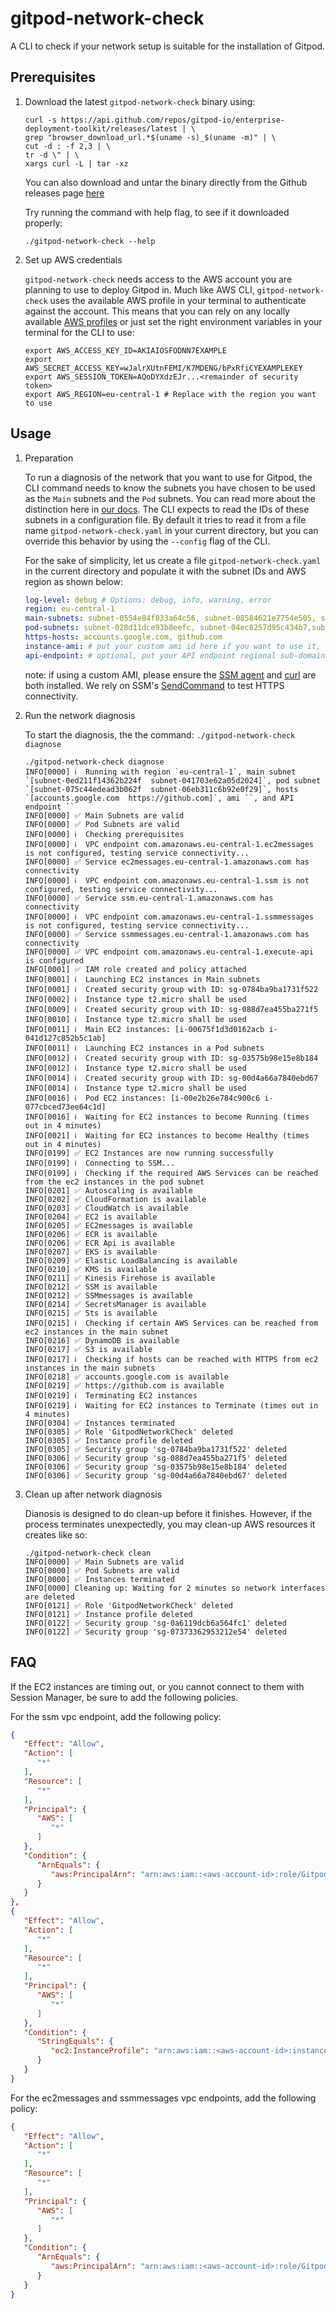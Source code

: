 # gitpod-network-check

A CLI to check if your network setup is suitable for the installation of Gitpod.

## Prerequisites

1. Download the latest `gitpod-network-check` binary using:
   ```
   curl -s https://api.github.com/repos/gitpod-io/enterprise-deployment-toolkit/releases/latest | \
   grep "browser_download_url.*$(uname -s)_$(uname -m)" | \
   cut -d : -f 2,3 | \
   tr -d \" | \
   xargs curl -L | tar -xz
   ```

   You can also download and untar the binary directly from the Github releases page [here](https://github.com/gitpod-io/enterprise-deployment-toolkit/releases/latest)

   Try running the command with help flag, to see if it downloaded properly:
   ```
   ./gitpod-network-check --help
   ```

2. Set up AWS credentials

   `gitpod-network-check` needs access to the AWS account you are planning to use to deploy Gitpod in. Much like AWS CLI, `gitpod-network-check` uses the available AWS profile in your terminal to authenticate against the account. This means that you can rely on any locally available [AWS profiles](https://docs.aws.amazon.com/cli/latest/userguide/cli-configure-files.html) or just set the right environment variables in your terminal for the CLI to use:
   ```
   export AWS_ACCESS_KEY_ID=AKIAIOSFODNN7EXAMPLE
   export AWS_SECRET_ACCESS_KEY=wJalrXUtnFEMI/K7MDENG/bPxRfiCYEXAMPLEKEY
   export AWS_SESSION_TOKEN=AQoDYXdzEJr...<remainder of security token>
   export AWS_REGION=eu-central-1 # Replace with the region you want to use
   ```

## Usage

1. Preparation

   To run a diagnosis of the network that you want to use for Gitpod, the CLI command needs to know the subnets you have chosen to be used as the `Main` subnets and the `Pod` subnets. You can read more about the distinction here in [our docs](https://www.gitpod.io/docs/enterprise/getting-started/networking#2-subnet-separation). The CLI expects to read the IDs of these subnets in a configuration file. By default it tries to read it from a file name `gitpod-network-check.yaml` in your current directory, but you can override this behavior by using the `--config` flag of the CLI.

   For the sake of simplicity, let us create a file `gitpod-network-check.yaml` in the current directory and populate it with the subnet IDs and AWS region as shown below:
   ```yaml
   log-level: debug # Options: debug, info, warning, error
   region: eu-central-1
   main-subnets: subnet-0554e84f033a64c56, subnet-08584621e7754e505, subnet-094c6fd68aea493b7
   pod-subnets: subnet-028d11dce93b8eefc, subnet-04ec8257d95c434b7,subnet-00a83550ce709f39c
   https-hosts: accounts.google.com, github.com
   instance-ami: # put your custom ami id here if you want to use it, otherwise it will using latest ubuntu AMI from aws
   api-endpoint: # optional, put your API endpoint regional sub-domain here to test connectivity, like when the execute-api vpc endpoint is not in the same account as Gitpod 
   ```

   note: if using a custom AMI, please ensure the [SSM agent](https://docs.aws.amazon.com/systems-manager/latest/userguide/manually-install-ssm-agent-linux.html) and [curl](https://curl.se/) are both installed. We rely on SSM's [SendCommand](https://docs.aws.amazon.com/code-library/latest/ug/ssm_example_ssm_SendCommand_section.html) to test HTTPS connectivity.

2. Run the network diagnosis

   To start the diagnosis, the the command: `./gitpod-network-check diagnose`

   ```console
   ./gitpod-network-check diagnose
   INFO[0000] ℹ️  Running with region `eu-central-1`, main subnet `[subnet-0ed211f14362b224f  subnet-041703e62a05d2024]`, pod subnet `[subnet-075c44edead3b062f  subnet-06eb311c6b92e0f29]`, hosts `[accounts.google.com  https://github.com]`, ami ``, and API endpoint `` 
   INFO[0000] ✅ Main Subnets are valid                     
   INFO[0000] ✅ Pod Subnets are valid                      
   INFO[0000] ℹ️  Checking prerequisites                   
   INFO[0000] ℹ️  VPC endpoint com.amazonaws.eu-central-1.ec2messages is not configured, testing service connectivity... 
   INFO[0000] ✅ Service ec2messages.eu-central-1.amazonaws.com has connectivity 
   INFO[0000] ℹ️  VPC endpoint com.amazonaws.eu-central-1.ssm is not configured, testing service connectivity... 
   INFO[0000] ✅ Service ssm.eu-central-1.amazonaws.com has connectivity 
   INFO[0000] ℹ️  VPC endpoint com.amazonaws.eu-central-1.ssmmessages is not configured, testing service connectivity... 
   INFO[0000] ✅ Service ssmmessages.eu-central-1.amazonaws.com has connectivity 
   INFO[0000] ✅ VPC endpoint com.amazonaws.eu-central-1.execute-api is configured 
   INFO[0001] ✅ IAM role created and policy attached       
   INFO[0001] ℹ️  Launching EC2 instances in Main subnets  
   INFO[0001] ℹ️  Created security group with ID: sg-0784ba9ba1731f522 
   INFO[0002] ℹ️  Instance type t2.micro shall be used     
   INFO[0009] ℹ️  Created security group with ID: sg-088d7ea455ba271f5 
   INFO[0010] ℹ️  Instance type t2.micro shall be used     
   INFO[0011] ℹ️  Main EC2 instances: [i-00675f1d3d0162acb i-041d127c852b5c1ab] 
   INFO[0011] ℹ️  Launching EC2 instances in a Pod subnets 
   INFO[0012] ℹ️  Created security group with ID: sg-03575b98e15e8b184 
   INFO[0012] ℹ️  Instance type t2.micro shall be used     
   INFO[0014] ℹ️  Created security group with ID: sg-00d4a66a7840ebd67 
   INFO[0014] ℹ️  Instance type t2.micro shall be used     
   INFO[0016] ℹ️  Pod EC2 instances: [i-00e2b26e784c900c6 i-077cbced73ee64c1d] 
   INFO[0016] ℹ️  Waiting for EC2 instances to become Running (times out in 4 minutes) 
   INFO[0021] ℹ️  Waiting for EC2 instances to become Healthy (times out in 4 minutes) 
   INFO[0199] ✅ EC2 Instances are now running successfully 
   INFO[0199] ℹ️  Connecting to SSM...                     
   INFO[0199] ℹ️  Checking if the required AWS Services can be reached from the ec2 instances in the pod subnet 
   INFO[0201] ✅ Autoscaling is available                   
   INFO[0202] ✅ CloudFormation is available                
   INFO[0203] ✅ CloudWatch is available                    
   INFO[0204] ✅ EC2 is available                           
   INFO[0205] ✅ EC2messages is available                   
   INFO[0206] ✅ ECR is available                           
   INFO[0206] ✅ ECR Api is available                       
   INFO[0207] ✅ EKS is available                           
   INFO[0209] ✅ Elastic LoadBalancing is available         
   INFO[0210] ✅ KMS is available                           
   INFO[0211] ✅ Kinesis Firehose is available              
   INFO[0212] ✅ SSM is available                           
   INFO[0212] ✅ SSMmessages is available                   
   INFO[0214] ✅ SecretsManager is available                
   INFO[0215] ✅ Sts is available                           
   INFO[0215] ℹ️  Checking if certain AWS Services can be reached from ec2 instances in the main subnet 
   INFO[0216] ✅ DynamoDB is available                      
   INFO[0217] ✅ S3 is available                            
   INFO[0217] ℹ️  Checking if hosts can be reached with HTTPS from ec2 instances in the main subnets 
   INFO[0218] ✅ accounts.google.com is available           
   INFO[0219] ✅ https://github.com is available            
   INFO[0219] ℹ️  Terminating EC2 instances                
   INFO[0219] ℹ️  Waiting for EC2 instances to Terminate (times out in 4 minutes) 
   INFO[0304] ✅ Instances terminated                       
   INFO[0305] ✅ Role 'GitpodNetworkCheck' deleted          
   INFO[0305] ✅ Instance profile deleted                   
   INFO[0305] ✅ Security group 'sg-0784ba9ba1731f522' deleted 
   INFO[0306] ✅ Security group 'sg-088d7ea455ba271f5' deleted 
   INFO[0306] ✅ Security group 'sg-03575b98e15e8b184' deleted 
   INFO[0306] ✅ Security group 'sg-00d4a66a7840ebd67' deleted 
   ```

3. Clean up after network diagnosis

   Dianosis is designed to do clean-up before it finishes. However, if the process terminates unexpectedly, you may clean-up AWS resources it creates like so:

   ```console
   ./gitpod-network-check clean
   INFO[0000] ✅ Main Subnets are valid
   INFO[0000] ✅ Pod Subnets are valid
   INFO[0000] ✅ Instances terminated
   INFO[0000] Cleaning up: Waiting for 2 minutes so network interfaces are deleted
   INFO[0121] ✅ Role 'GitpodNetworkCheck' deleted
   INFO[0121] ✅ Instance profile deleted
   INFO[0122] ✅ Security group 'sg-0a6119dcb6a564fc1' deleted
   INFO[0122] ✅ Security group 'sg-07373362953212e54' deleted
   ```

## FAQ

If the EC2 instances are timing out, or you cannot connect to them with Session Manager, be sure to add the following policies.

For the ssm vpc endpoint, add the following policy:

```json
{
   "Effect": "Allow",
   "Action": [
      "*"
   ],
   "Resource": [
      "*"
   ],
   "Principal": {
      "AWS": [
         "*"
      ]
   },
   "Condition": {
      "ArnEquals": {
         "aws:PrincipalArn": "arn:aws:iam::<aws-account-id>:role/GitpodNetworkCheck"
      }
   }
},
{
   "Effect": "Allow",
   "Action": [
      "*"
   ],
   "Resource": [
      "*"
   ],
   "Principal": {
      "AWS": [
         "*"
      ]
   },
   "Condition": {
      "StringEquals": {
         "ec2:InstanceProfile": "arn:aws:iam::<aws-account-id>:instance-profile/GitpodNetworkCheck"
      }
   }
}
```

For the ec2messages and ssmmessages vpc endpoints, add the following policy:

```json
{
   "Effect": "Allow",
   "Action": [
      "*"
   ],
   "Resource": [
      "*"
   ],
   "Principal": {
      "AWS": [
         "*"
      ]
   },
   "Condition": {
      "ArnEquals": {
         "aws:PrincipalArn": "arn:aws:iam::<aws-account-id>:role/GitpodNetworkCheck"
      }
   }
}
```
